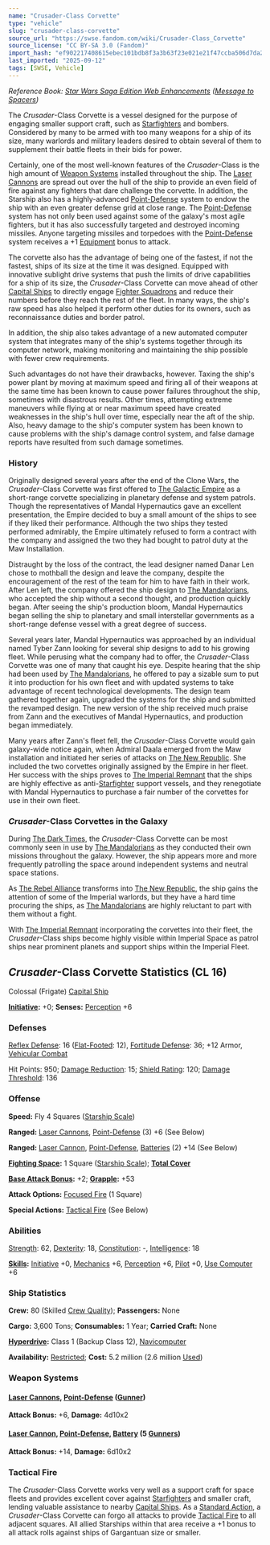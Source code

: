 ```yaml
---
name: "Crusader-Class Corvette"
type: "vehicle"
slug: "crusader-class-corvette"
source_url: "https://swse.fandom.com/wiki/Crusader-Class_Corvette"
source_license: "CC BY-SA 3.0 (Fandom)"
import_hash: "ef902217408615ebec101bdb8f3a3b63f23e021e21f47ccba506d7da2034148d"
last_imported: "2025-09-12"
tags: [SWSE, Vehicle]
---
```

*Reference Book: [Star Wars Saga Edition Web Enhancements](https://swse.fandom.com/wiki/Star_Wars_Saga_Edition_Web_Enhancements) ([Message to Spacers](https://swse.fandom.com/wiki/Message_to_Spacers))*

The *Crusader*-Class Corvette is a vessel designed for the purpose of engaging smaller support craft, such as [Starfighters](https://swse.fandom.com/wiki/Starfighters) and bombers. Considered by many to be armed with too many weapons for a ship of its size, many warlords and military leaders desired to obtain several of them to supplement their battle fleets in their bids for power.

Certainly, one of the most well-known features of the *Crusader*-Class is the high amount of [Weapon Systems](https://swse.fandom.com/wiki/Weapon_Systems) installed throughout the ship. The [Laser Cannons](https://swse.fandom.com/wiki/Laser_Cannons) are spread out over the hull of the ship to provide an even field of fire against any fighters that dare challenge the corvette. In addition, the Starship also has a highly-advanced [Point-Defense](https://swse.fandom.com/wiki/Point-Defense) system to endow the ship with an even greater defense grid at close range. The [Point-Defense](https://swse.fandom.com/wiki/Point-Defense) system has not only been used against some of the galaxy's most agile fighters, but it has also successfully targeted and destroyed incoming missiles. Anyone targeting missiles and torpedoes with the [Point-Defense](https://swse.fandom.com/wiki/Point-Defense) system receives a +1 [Equipment](https://swse.fandom.com/wiki/Equipment) bonus to attack.

The corvette also has the advantage of being one of the fastest, if not the fastest, ships of its size at the time it was designed. Equipped with innovative sublight drive systems that push the limits of drive capabilities for a ship of its size, the *Crusader*-Class Corvette can move ahead of other [Capital Ships](https://swse.fandom.com/wiki/Capital_Ships) to directly engage [Fighter Squadrons](https://swse.fandom.com/wiki/Fighter_Squadrons) and reduce their numbers before they reach the rest of the fleet. In many ways, the ship's raw speed has also helped it perform other duties for its owners, such as reconnaissance duties and border patrol.

In addition, the ship also takes advantage of a new automated computer system that integrates many of the ship's systems together through its computer network, making monitoring and maintaining the ship possible with fewer crew requirements.

Such advantages do not have their drawbacks, however. Taxing the ship's power plant by moving at maximum speed and firing all of their weapons at the same time has been known to cause power failures throughout the ship, sometimes with disastrous results. Other times, attempting extreme maneuvers while flying at or near maximum speed have created weaknesses in the ship's hull over time, especially near the aft of the ship. Also, heavy damage to the ship's computer system has been known to cause problems with the ship's damage control system, and false damage reports have resulted from such damage sometimes.

### History
Originally designed several years after the end of the Clone Wars, the *Crusader*-Class Corvette was first offered to [The Galactic Empire](https://swse.fandom.com/wiki/The_Galactic_Empire) as a short-range corvette specializing in planetary defense and system patrols. Though the representatives of Mandal Hypernautics gave an excellent presentation, the Empire decided to buy a small amount of the ships to see if they liked their performance. Although the two ships they tested performed admirably, the Empire ultimately refused to form a contract with the company and assigned the two they had bought to patrol duty at the Maw Installation.

Distraught by the loss of the contract, the lead designer named Danar Len chose to mothball the design and leave the company, despite the encouragement of the rest of the team for him to have faith in their work. After Len left, the company offered the ship design to [The Mandalorians](https://swse.fandom.com/wiki/The_Mandalorians), who accepted the ship without a second thought, and production quickly began. After seeing the ship's production bloom, Mandal Hypernautics began selling the ship to planetary and small interstellar governments as a short-range defense vessel with a great degree of success.

Several years later, Mandal Hypernautics was approached by an individual named Tyber Zann looking for several ship designs to add to his growing fleet. While perusing what the company had to offer, the *Crusader*-Class Corvette was one of many that caught his eye. Despite hearing that the ship had been used by [The Mandalorians](https://swse.fandom.com/wiki/The_Mandalorians), he offered to pay a sizable sum to put it into production for his own fleet and with updated systems to take advantage of recent technological developments. The design team gathered together again, upgraded the systems for the ship and submitted the revamped design. The new version of the ship received much praise from Zann and the executives of Mandal Hypernautics, and production began immediately.

Many years after Zann's fleet fell, the *Crusader*-Class Corvette would gain galaxy-wide notice again, when Admiral Daala emerged from the Maw installation and initiated her series of attacks on [The New Republic](https://swse.fandom.com/wiki/The_New_Republic). She included the two corvettes originally assigned by the Empire in her fleet. Her success with the ships proves to [The Imperial Remnant](https://swse.fandom.com/wiki/The_Imperial_Remnant) that the ships are highly effective as anti-[Starfighter](https://swse.fandom.com/wiki/Starfighter) support vessels, and they renegotiate with Mandal Hypernautics to purchase a fair number of the corvettes for use in their own fleet.

### *Crusader*-Class Corvettes in the Galaxy
During [The Dark Times](https://swse.fandom.com/wiki/The_Dark_Times), the *Crusader*-Class Corvette can be most commonly seen in use by [The Mandalorians](https://swse.fandom.com/wiki/The_Mandalorians) as they conducted their own missions throughout the galaxy. However, the ship appears more and more frequently patrolling the space around independent systems and neutral space stations.

As [The Rebel Alliance](https://swse.fandom.com/wiki/The_Rebel_Alliance) transforms into [The New Republic](https://swse.fandom.com/wiki/The_New_Republic), the ship gains the attention of some of the Imperial warlords, but they have a hard time procuring the ships, as [The Mandalorians](https://swse.fandom.com/wiki/The_Mandalorians) are highly reluctant to part with them without a fight.

With [The Imperial Remnant](https://swse.fandom.com/wiki/The_Imperial_Remnant) incorporating the corvettes into their fleet, the *Crusader*-Class ships become highly visible within Imperial Space as patrol ships near prominent planets and support ships within the Imperial Fleet.

## *Crusader*-Class Corvette Statistics (CL 16)
Colossal (Frigate) [Capital Ship](https://swse.fandom.com/wiki/Capital_Ship)

**[Initiative](https://swse.fandom.com/wiki/Initiative):** +0; **Senses:** [Perception](https://swse.fandom.com/wiki/Perception) +6
### Defenses
[Reflex Defense](https://swse.fandom.com/wiki/Reflex_Defense_(Vehicles)): 16 ([Flat-Footed](https://swse.fandom.com/wiki/Flat-Footed): 12), [Fortitude Defense](https://swse.fandom.com/wiki/Fortitude_Defense_(Vehicles)): 36; +12 Armor, [Vehicular Combat](https://swse.fandom.com/wiki/Vehicular_Combat)

Hit Points: 950; [Damage Reduction](https://swse.fandom.com/wiki/Damage_Reduction): 15; [Shield Rating](https://swse.fandom.com/wiki/Shield_Rating): 120; [Damage Threshold](https://swse.fandom.com/wiki/Damage_Threshold_(Vehicles)): 136
### Offense
**Speed:** Fly 4 Squares ([Starship Scale](https://swse.fandom.com/wiki/Starship_Scale))

**Ranged:** [Laser Cannons](https://swse.fandom.com/wiki/Laser_Cannons), [Point-Defense](https://swse.fandom.com/wiki/Point-Defense) (3) +6 (See Below)

**Ranged:** [Laser Cannon](https://swse.fandom.com/wiki/Laser_Cannon), [Point-Defense](https://swse.fandom.com/wiki/Point-Defense), [Batteries](https://swse.fandom.com/wiki/Weapon_Batteries) (2) +14 (See Below)

**[Fighting Space](https://swse.fandom.com/wiki/Fighting_Space):** 1 Square ([Starship Scale](https://swse.fandom.com/wiki/Starship_Scale)); **[Total Cover](https://swse.fandom.com/wiki/Total_Cover)**

**[Base Attack Bonus](https://swse.fandom.com/wiki/Base_Attack_Bonus):** +2; **[Grapple](https://swse.fandom.com/wiki/Grapple):** +53

**Attack Options:** [Focused Fire](https://swse.fandom.com/wiki/Focused_Fire) (1 Square)

**Special Actions:** [Tactical Fire](https://swse.fandom.com/wiki/Tactical_Fire) (See Below)
### Abilities
[Strength](https://swse.fandom.com/wiki/Strength): 62, [Dexterity](https://swse.fandom.com/wiki/Dexterity): 18, [Constitution](https://swse.fandom.com/wiki/Constitution): -, [Intelligence](https://swse.fandom.com/wiki/Intelligence): 18

**[Skills](https://swse.fandom.com/wiki/Skills):** [Initiative](https://swse.fandom.com/wiki/Initiative) +0, [Mechanics](https://swse.fandom.com/wiki/Mechanics) +6, [Perception](https://swse.fandom.com/wiki/Perception) +6, [Pilot](https://swse.fandom.com/wiki/Pilot) +0, [Use Computer](https://swse.fandom.com/wiki/Use_Computer) +6
### Ship Statistics
**Crew:** 80 (Skilled [Crew Quality](https://swse.fandom.com/wiki/Crew_Quality)); **Passengers:** None

**Cargo:** 3,600 Tons; **Consumables:** 1 Year; **Carried Craft:** None

**[Hyperdrive](https://swse.fandom.com/wiki/Hyperdrive):** Class 1 (Backup Class 12), [Navicomputer](https://swse.fandom.com/wiki/Navicomputer)

**Availability:** [Restricted](https://swse.fandom.com/wiki/Restricted); **Cost:** 5.2 million (2.6 million [Used](https://swse.fandom.com/wiki/Used))
### Weapon Systems
#### **[Laser Cannons](https://swse.fandom.com/wiki/Laser_Cannons), [Point-Defense](https://swse.fandom.com/wiki/Point-Defense) ([Gunner](https://swse.fandom.com/wiki/Gunner))**
**Attack Bonus:** +6, **Damage:** 4d10x2
#### **[Laser Cannon](https://swse.fandom.com/wiki/Laser_Cannon), [Point-Defense](https://swse.fandom.com/wiki/Point-Defense), [Battery](https://swse.fandom.com/wiki/Weapon_Batteries) (5 [Gunners](https://swse.fandom.com/wiki/Gunners))**
**Attack Bonus:** +14, **Damage:** 6d10x2
### Tactical Fire
The *Crusader*-Class Corvette works very well as a support craft for space fleets and provides excellent cover against [Starfighters](https://swse.fandom.com/wiki/Starfighters) and smaller craft, lending valuable assistance to nearby [Capital Ships](https://swse.fandom.com/wiki/Capital_Ships). As a [Standard Action](https://swse.fandom.com/wiki/Standard_Action), a *Crusader*-Class Corvette can forgo all attacks to provide [Tactical Fire](https://swse.fandom.com/wiki/Tactical_Fire) to all adjacent squares. All allied Starships within that area receive a +1 bonus to all attack rolls against ships of Gargantuan size or smaller.